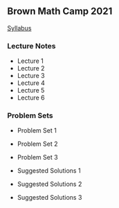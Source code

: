 Brown Math Camp 2021
--------------------

[Syllabus](out/syllabus/Math%20Camp%202021%20Syllabus.pdf)

### Lecture Notes

- Lecture 1
- Lecture 2
- Lecture 3
- Lecture 4
- Lecture 5
- Lecture 6

<!--
- [Lecture 1](out/lectures/Math%20Camp%202021%20Lecture%201%20-%20Proofs,%20Metric%20Spaces,%20Topology.pdf)
- [Lecture 2](out/lectures/Math%20Camp%202021%20Lecture%202%20-%20Sequences,%20Continuity.pdf)
- [Lecture 3](out/lectures/Math%20Camp%202021%20Lecture%203%20-%20Correspondences,%20Compactness,%20EVT.pdf)
- [Lecture 4](out/lectures/Math%20Camp%202021%20Lecture%204%20-%20Differentiation,%20IFT,%20Unconstrained%20Optimization.pdf)
- [Lecture 5](out/lectures/Math%20Camp%202021%20Lecture%205%20-%20Constrained%20Optimization,%20Integration.pdf)
- [Lecture 6](out/lectures/Math%20Camp%202021%20Lecture%206%20-%20Linear%20Algebra,%20ODE.pdf)
-->

### Problem Sets

- Problem Set 1
- Problem Set 2
- Problem Set 3

- Suggested Solutions 1
- Suggested Solutions 2
- Suggested Solutions 3

<!--
- [Problem Set 1](out/homework/Math%20Camp%202021%20Problem%20Set%201.pdf)
- [Problem Set 2](out/homework/Math%20Camp%202021%20Problem%20Set%202.pdf)
- [Problem Set 3](out/homework/Math%20Camp%202021%20Problem%20Set%203.pdf)

- [Suggested Solutions 1](out/homework/Math%20Camp%202021%20Suggested%20Solutions%201.pdf)
- [Suggested Solutions 2](out/homework/Math%20Camp%202021%20Suggested%20Solutions%202.pdf)
- [Suggested Solutions 3](out/homework/Math%20Camp%202021%20Suggested%20Solutions%203.pdf)
-->
